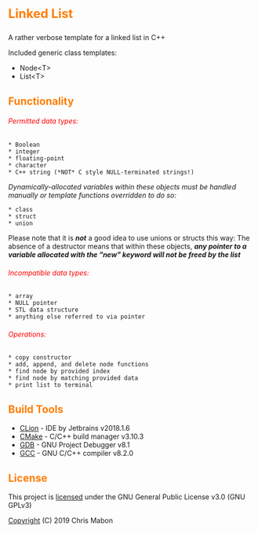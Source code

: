 <p style="color: #ff7e00; font-size: 1.8em;"><strong>Linked List</strong></p>

A rather verbose template for a linked list in C++

Included generic class templates:

* Node\<T\>
* List\<T\>

<h2 style="color: ff7e00;">Functionality</h2>

<h6 style="color: #ff0000;"><em>Permitted data types:</em></h6>

```
* Boolean
* integer
* floating-point
* character
* C++ string (*NOT* C style NULL-terminated strings!)
```

_Dynamically-allocated variables within these objects must be handled manually or template functions
overridden to do so:_

```
* class
* struct
* union
```

 Please note that it is _**not**_ a good idea to use unions or structs this way: The absence of a destructor
 means that within these objects, _**any pointer to a variable allocated with the "new" keyword will not
 be freed by the list**_

<h6 style="color: #ff0000;"><em>Incompatible data types:</em></h6>

```
* array
* NULL pointer
* STL data structure
* anything else referred to via pointer
```

<h6 style="color: #ff0000;"><em>Operations:</em></h6>

```
* copy constructor
* add, append, and delete node functions
* find node by provided index
* find node by matching provided data
* print list to terminal
```


<h2 style="color: ff7e00;">Build Tools</h2>

* [CLion](https://www.jetbrains.com/clion/documentation/) -  IDE by Jetbrains v2018.1.6
* [CMake](https://cmake.org/documentation/) - C/C++ build manager v3.10.3
* [GDB](https://www.gnu.org/software/gdb/documentation/) - GNU Project Debugger v8.1
* [GCC](https://gcc.gnu.org/onlinedocs/) - GNU C/C++ compiler v8.2.0


<h2 style="color: ff7e00;">License</h2>

This project is [licensed](LICENSE.md) under the GNU General Public License v3.0 (GNU GPLv3)

[Copyright](COPYRIGHT.md) (C) 2019 Chris Mabon

